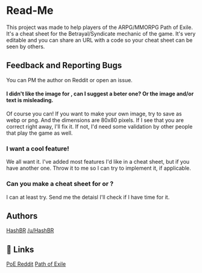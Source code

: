 # Read-Me

This project was made to help players of the ARPG/MMORPG Path of Exile.
It's a cheat sheet for the Betrayal/Syndicate mechanic of the game. It's very editable and you can share an URL with a code so your cheat sheet can be seen by others.

## Feedback and Reporting Bugs

You can PM the author on Reddit or open an issue.

#### I didn't like the image for <Something>, can I suggest a beter one? Or the image and/or text is misleading.

Of course you can! If you want to make your own image, try to save as webp or png. And the dimensions are 80x80 pixels.
If I see that you are correct right away, I'll fix it. If not, I'd need some validation by other people that play the game as well.

### I want a cool feature!

We all want it. I've added most features I'd like in a cheat sheet, but if you have another one. Throw it to me so I can try to implement it, if applicable.

### Can you make a cheat sheet for <Insert another game here> or <Another PoE mechanic>?

I can at least try. Send me the detaisl I'll check if I have time for it.

## Authors

[HashBR](https://github.com/HashBR/)
[/u/HashBR](https://www.reddit.com/user/HashBR/)

## 🔗 Links

[PoE Reddit](https://www.reddit.com/r/pathofexile/)
[Path of Exile](https://www.pathofexile.com/)
